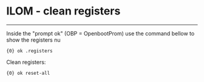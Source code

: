 # ILOM - clean registers 

---

Inside the "prompt ok" (OBP = OpenbootProm) use the command bellow to show the registers nu
```console
{0} ok .registers
```

Clean registers:
```console
{0} ok reset-all
```